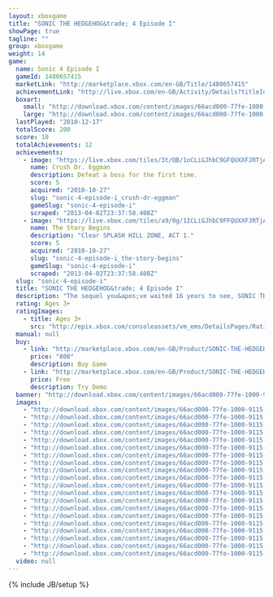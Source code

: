 ```yaml
---
layout: xboxgame
title: "SONIC THE HEDGEHOG&trade; 4 Episode I"
showPage: true
tagline: ""
group: xboxgame
weight: 14
game: 
  name: Sonic 4 Episode I
  gameId: 1480657415
  marketLink: "http://marketplace.xbox.com/en-GB/Title/1480657415"
  achievementLink: "http://live.xbox.com/en-GB/Activity/Details?titleId=1480657415"
  boxart: 
    small: "http://download.xbox.com/content/images/66acd000-77fe-1000-9115-d80258410a07/1033/boxartsm.jpg"
    large: "http://download.xbox.com/content/images/66acd000-77fe-1000-9115-d80258410a07/1033/boxartlg.jpg"
  lastPlayed: "2010-12-17"
  totalScore: 200
  score: 10
  totalAchievements: 12
  achievements: 
    - image: "https://live.xbox.com/tiles/3t/QB/1oCLiGJhbC9GFQUXXFJRTjA3L2FjaC8wLzIAAAAA5+fn+S7UxQ==.jpg"
      name: Crush Dr. Eggman
      description: Defeat a boss for the first time.
      score: 5
      acquired: "2010-10-27"
      slug: "sonic-4-episode-i_crush-dr-eggman"
      gameSlug: "sonic-4-episode-i"
      scraped: "2013-04-02T23:37:58.408Z"
    - image: "https://live.xbox.com/tiles/a9/0g/1ICLiGJhbC9FFQUXXFJRTjA3L2FjaC8wLzEAAAAA5+fn+w-dcA==.jpg"
      name: The Story Begins
      description: "Clear SPLASH HILL ZONE, ACT 1."
      score: 5
      acquired: "2010-10-27"
      slug: "sonic-4-episode-i_the-story-begins"
      gameSlug: "sonic-4-episode-i"
      scraped: "2013-04-02T23:37:58.408Z"
  slug: "sonic-4-episode-i"
  title: "SONIC THE HEDGEHOG&trade; 4 Episode I"
  description: "The sequel you&apos;ve waited 16 years to see, SONIC THE HEDGEHOG&trade; 4 Episode I.  Get ready for an all new 2D adventure!"
  rating: Ages 3+
  ratingImages: 
    - title: Ages 3+
      src: "http://epix.xbox.com/consoleassets/vm_ems/DetailsPages/RatingSystemID/14/default/Values/14001.png"
  manual: null
  buy: 
    - link: "http://marketplace.xbox.com/en-GB/Product/SONIC-THE-HEDGEHOG-4-Episode-I/66acd000-77fe-1000-9115-d80258410a07?purchase=1&amp;DownloadType=Game"
      price: "800"
      description: Buy Game
    - link: "http://marketplace.xbox.com/en-GB/Product/SONIC-THE-HEDGEHOG-4-Episode-I/66acd000-77fe-1000-9115-d80258410a07?purchase=1&amp;DownloadType=GameDemo"
      price: Free
      description: Try Demo
  banner: "http://download.xbox.com/content/images/66acd000-77fe-1000-9115-d80258410a07/1033/banner.png"
  images: 
    - "http://download.xbox.com/content/images/66acd000-77fe-1000-9115-d80258410a07/1033/screenlg1.jpg"
    - "http://download.xbox.com/content/images/66acd000-77fe-1000-9115-d80258410a07/1033/screenlg2.jpg"
    - "http://download.xbox.com/content/images/66acd000-77fe-1000-9115-d80258410a07/1033/screenlg3.jpg"
    - "http://download.xbox.com/content/images/66acd000-77fe-1000-9115-d80258410a07/1033/screenlg4.jpg"
    - "http://download.xbox.com/content/images/66acd000-77fe-1000-9115-d80258410a07/1033/screenlg5.jpg"
    - "http://download.xbox.com/content/images/66acd000-77fe-1000-9115-d80258410a07/1033/screenlg6.jpg"
    - "http://download.xbox.com/content/images/66acd000-77fe-1000-9115-d80258410a07/1033/screenlg7.jpg"
    - "http://download.xbox.com/content/images/66acd000-77fe-1000-9115-d80258410a07/1033/screenlg8.jpg"
    - "http://download.xbox.com/content/images/66acd000-77fe-1000-9115-d80258410a07/1033/screenlg9.jpg"
    - "http://download.xbox.com/content/images/66acd000-77fe-1000-9115-d80258410a07/1033/screenlg10.jpg"
    - "http://download.xbox.com/content/images/66acd000-77fe-1000-9115-d80258410a07/1033/screenlg11.jpg"
    - "http://download.xbox.com/content/images/66acd000-77fe-1000-9115-d80258410a07/1033/screenlg12.jpg"
    - "http://download.xbox.com/content/images/66acd000-77fe-1000-9115-d80258410a07/1033/screenlg13.jpg"
    - "http://download.xbox.com/content/images/66acd000-77fe-1000-9115-d80258410a07/1033/screenlg14.jpg"
    - "http://download.xbox.com/content/images/66acd000-77fe-1000-9115-d80258410a07/1033/screenlg15.jpg"
    - "http://download.xbox.com/content/images/66acd000-77fe-1000-9115-d80258410a07/1033/screenlg16.jpg"
    - "http://download.xbox.com/content/images/66acd000-77fe-1000-9115-d80258410a07/1033/screenlg17.jpg"
    - "http://download.xbox.com/content/images/66acd000-77fe-1000-9115-d80258410a07/1033/screenlg18.jpg"
    - "http://download.xbox.com/content/images/66acd000-77fe-1000-9115-d80258410a07/1033/screenlg19.jpg"
    - "http://download.xbox.com/content/images/66acd000-77fe-1000-9115-d80258410a07/1033/screenlg20.jpg"
  video: null
---
```

{% include JB/setup %}